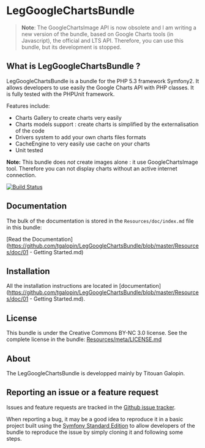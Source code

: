 LegGoogleChartsBundle
=====================

> **Note**:
> The GoogleChartsImage API is now obsolete and I am writing a new version of the bundle, based on Google Charts
> tools (in Javascript), the official and LTS API. Therefore, you can use this bundle, but its development is stopped. 

What is LegGoogleChartsBundle ?
-------------------------------

LegGoogleChartsBundle is a bundle for the PHP 5.3 framework Symfony2.
It allows developers to use easily the Google Charts API with PHP classes.
It is fully tested with the PHPUnit framework.

Features include:

- Charts Gallery to create charts very easily
- Charts models support : create charts is simplified by the externalisation of the code
- Drivers system to add your own charts files formats
- CacheEngine to very easily use cache on your charts
- Unit tested

**Note:** This bundle does *not* create images alone : it use GoogleChartsImage tool.
Therefore you can not display charts without an active internet connection.

[![Build Status](https://secure.travis-ci.org/tgalopin/LegGoogleChartsBundle.png?branch=master)](http://travis-ci.org/tgalopin/LegGoogleChartsBundle)

Documentation
-------------

The bulk of the documentation is stored in the `Resources/doc/index.md` file in this bundle:

[Read the Documentation](https://github.com/tgalopin/LegGoogleChartsBundle/blob/master/Resources/doc/01 - Getting Started.md)

Installation
------------

All the installation instructions are located in [documentation](https://github.com/tgalopin/LegGoogleChartsBundle/blob/master/Resources/doc/01 - Getting Started.md).

License
-------

This bundle is under the Creative Commons BY-NC 3.0 license. See the complete license in the bundle: [Resources/meta/LICENSE.md](https://github.com/tgalopin/LegGoogleChartsBundle/blob/master/Resources/meta/LICENSE.md)

About
-----

The LegGoogleChartsBundle is developped mainly by Titouan Galopin.

Reporting an issue or a feature request
---------------------------------------

Issues and feature requests are tracked in the [Github issue tracker](https://github.com/tgalopin/LegGoogleChartsBundle/issues).

When reporting a bug, it may be a good idea to reproduce it in a basic project
built using the [Symfony Standard Edition](https://github.com/symfony/symfony-standard)
to allow developers of the bundle to reproduce the issue by simply cloning it
and following some steps.